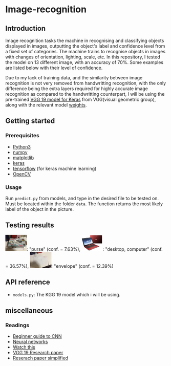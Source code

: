 # Image-recognition

## Introduction

Image recognition tasks the machine in recognising and classifying objects displayed in images, outputting the object's label and confidence level from a fixed set of categories. The machine trains to recognise objects in images with changes of orientation, lighting, scale, etc. In this repository, I tested the model on 13 different image, with an accuracy of 70%. Some examples are listed below with their level of confidence.

Due to my lack of training data, and the similarity between image recognition is not very removed from handwritting recognition, with the only difference being the extra layers required for highly accurate image recognition as compared to the handwritting counterpart, I will be using the pre-trained [VGG 19 model for Keras](https://gist.github.com/baraldilorenzo/8d096f48a1be4a2d660d#file-vgg-19_keras-py) from VGG(visual geometric group), along with the relevant model [weights](http://www.image-net.org/challenges/LSVRC/2014/).

## Getting started

### Prerequisites

+ [Python3](https://www.python.org/download/releases/3.0/)
+ [numpy](http://www.numpy.org/)
+ [matplotlib](http://matplotlib.org/)
+ [keras](http://machinelearningmastery.com/handwritten-digit-recognition-using-convolutional-neural-networks-python-keras/)
+ [tensorflow](https://www.tensorflow.org/) (for keras machine learning)
+ [OpenCV](http://docs.opencv.org/2.4/doc/tutorials/introduction/linux_install/linux_install.html)

### Usage

Run `predict.py` from models, and type in the desired file to be tested on. Must be located within the folder `data`. The function returns the most likely label of the object in the picture.

## Testing results
<img src="https://github.com/li-s/Image-recognition/blob/master/data/file0.jpg" height="50">: "purse" (conf. = 7.63%), <img src="https://github.com/li-s/Image-recognition/blob/master/data/file10.jpg" height="50">: "desktop, computer" (conf. = 36.57%), <img src="https://github.com/li-s/Image-recognition/blob/master/data/file6.jpg" height="50">: "envelope" (conf. = 12.39%)

## API reference
+ `models.py`: The KGG 19 model which i will be using.

## miscellaneous

### Readings
+ [Beginner guide to CNN](https://adeshpande3.github.io/A-Beginner's-Guide-To-Understanding-Convolutional-Neural-Networks/)
+ [Neural networks](http://neuralnetworksanddeeplearning.com/chap1.html)
+ [Watch this](https://www.youtube.com/watch?v=AgkfIQ4IGaM)
+ [VGG 19 Research paper](https://arxiv.org/pdf/1409.1556.pdf)
+ [Reserach paper simplified](http://www.robots.ox.ac.uk/~vgg/practicals/cnn/)
